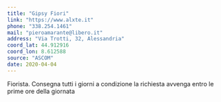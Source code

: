 ```yaml
---
title: "Gipsy Fiori"
link: "https://www.alxte.it"
phone: "338.254.1461"
mail: "pieroamarante@libero.it"
address: "Via Trotti, 32, Alessandria"
coord_lat: 44.912916
coord_lon: 8.612588 
source: "ASCOM"
date: 2020-04-04
---
```


Fiorista. Consegna tutti i giorni a condizione la richiesta avvenga entro le prime ore della giornata
